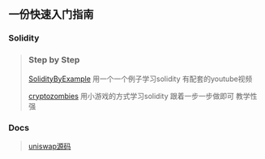 ## 一份快速入门指南

### Solidity

>### Step by Step
>
>[SolidityByExample](https://solidity-by-example.org/) 用一个一个例子学习solidity 有配套的youtube视频
>
>[cryptozombies](https://cryptozombies.io/) 用小游戏的方式学习solidity 跟着一步一步做即可 教学性强
>
>
>
>

### Docs

>[uniswap源码](https://docs.uniswap.org/)
>
>